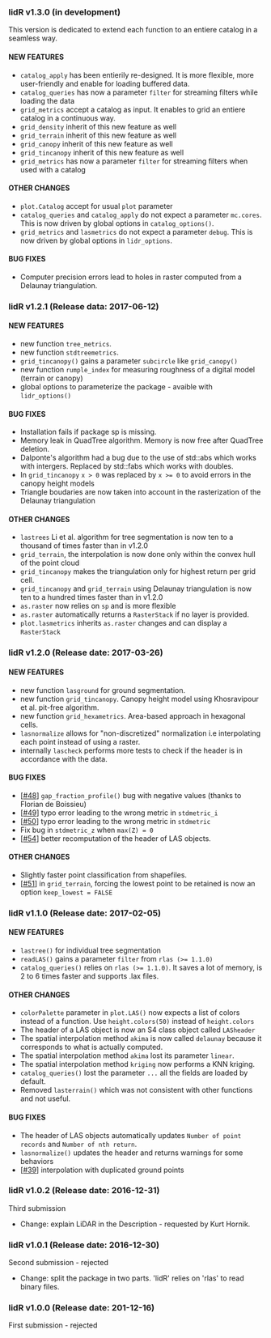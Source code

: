 ### lidR v1.3.0 (in development)

This version is dedicated to extend each function to an entiere catalog in a seamless way.

#### NEW FEATURES

* `catalog_apply` has been entierily re-designed. It is more flexible, more user-friendly and enable for loading buffered data.
* `catalog_queries` has now a parameter `filter` for streaming filters while loading the data
* `grid_metrics` accept a catalog as input. It enables to grid an entiere catalog in a continuous way.
* `grid_density` inherit of this new feature as well
* `grid_terrain` inherit of this new feature as well
* `grid_canopy` inherit of this new feature as well
* `grid_tincanopy` inherit of this new feature as well
* `grid_metrics` has now a parameter `filter` for streaming filters when used with a catalog

#### OTHER CHANGES

* `plot.Catalog` accept for usual `plot` parameter
* `catalog_queries` and `catalog_apply` do not expect a parameter `mc.cores`. This is now driven by global options in `catalog_options()`.
* `grid_metrics` and `lasmetrics` do not expect a parameter `debug`. This is now driven by global options in `lidr_options`.

#### BUG FIXES

* Computer precision errors lead to holes in raster computed from a Delaunay triangulation.

### lidR v1.2.1 (Release data: 2017-06-12)

#### NEW FEATURES

* new function `tree_metrics`.
* new function `stdtreemetrics`.
* `grid_tincanopy()` gains a parameter `subcircle` like `grid_canopy()`
* new function `rumple_index` for measuring roughness of a digital model (terrain or canopy)
* global options to parameterize the package - avaible with `lidr_options()`

#### BUG FIXES

* Installation fails if package sp is missing.
* Memory leak in QuadTree algorithm. Memory is now free after QuadTree deletion.
* Dalponte's algorithm had a bug due to the use of std::abs which works with intergers. Replaced by std::fabs which works with doubles.
* In `grid_tincanopy` `x > 0` was replaced by `x >= 0` to avoid errors in the canopy height models
* Triangle boudaries are now taken into account in the rasterization of the Delaunay triangulation

#### OTHER CHANGES

* `lastrees` Li et al. algorithm for tree segmentation is now ten to a thousand of times faster than in v1.2.0
* `grid_terrain`, the interpolation is now done only within the convex hull of the point cloud
* `grid_tincanopy` makes the triangulation only for highest return per grid cell.
* `grid_tincanopy` and `grid_terrain` using Delaunay triangulation is now ten to a hundred times faster than in v1.2.0
* `as.raster` now relies on `sp` and is more flexible
* `as.raster` automatically returns a `RasterStack` if no layer is provided.
* `plot.lasmetrics` inherits `as.raster` changes and can display a `RasterStack`

### lidR v1.2.0 (Release date: 2017-03-26)

#### NEW FEATURES

* new function `lasground` for ground segmentation.
* new function `grid_tincanopy`. Canopy height model using Khosravipour et al. pit-free algorithm.
* new function `grid_hexametrics`. Area-based approach in hexagonal cells.
* `lasnormalize` allows for "non-discretized" normalization i.e interpolating each point instead of using a raster.
* internally `lascheck` performs more tests to check if the header is in accordance with the data.

#### BUG FIXES

* [[#48](https://github.com/Jean-Romain/lidR/pull/48)] `gap_fraction_profile()` bug with negative values (thanks to Florian de Boissieu)
* [[#49](https://github.com/Jean-Romain/lidR/pull/49)] typo error leading to the wrong metric in `stdmetric_i` 
* [[#50](https://github.com/Jean-Romain/lidR/pull/50)] typo error leading to the wrong metric in `stdmetric` 
* Fix bug in `stdmetric_z` when `max(Z) = 0`
* [[#54](https://github.com/Jean-Romain/lidR/pull/54)] better recomputation of the header of LAS objects.

#### OTHER CHANGES

* Slightly faster point classification from shapefiles.
* [[#51](https://github.com/Jean-Romain/lidR/pull/51)] in `grid_terrain`, forcing the lowest point to be retained is now an option `keep_lowest = FALSE`

### lidR v1.1.0 (Release date: 2017-02-05)

#### NEW FEATURES

* `lastree()` for individual tree segmentation
* `readLAS()` gains a parameter `filter` from `rlas (>= 1.1.0)`
* `catalog_queries()` relies on `rlas (>= 1.1.0)`. It saves a lot of memory, is 2 to 6 times faster and supports .lax files.

#### OTHER CHANGES

* `colorPalette` parameter in `plot.LAS()` now expects a list of colors instead of a function. Use `height.colors(50)` instead of `height.colors`
* The header of a LAS object is now an S4 class object called `LASheader`
* The spatial interpolation method `akima` is now called `delaunay` because it corresponds to what is actually computed.
* The spatial interpolation method `akima` lost its parameter `linear`.
* The spatial interpolation method `kriging` now performs a KNN kriging.
* `catalog_queries()` lost the parameter `...` all the fields are loaded by default.
* Removed `lasterrain()` which was not consistent with other functions and not useful.

#### BUG FIXES

* The header of LAS objects automatically updates `Number of point records` and `Number of nth return`.
* `lasnormalize()` updates the header and returns warnings for some behaviors
* [[#39](https://github.com/Jean-Romain/lidR/issues/39)] interpolation with duplicated ground points


### lidR v1.0.2 (Release date: 2016-12-31)

Third submission

* Change: explain LiDAR in the Description - requested by Kurt Hornik.

### lidR v1.0.1 (Release date: 2016-12-30)

Second submission - rejected

* Change: split the package in two parts. 'lidR' relies on 'rlas' to read binary files.

### lidR v1.0.0 (Release date: 201-12-16)

First submission - rejected
